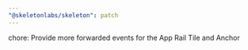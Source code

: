 ```yaml
---
"@skeletonlabs/skeleton": patch
---
```


chore: Provide more forwarded events for the App Rail Tile and Anchor
